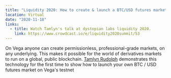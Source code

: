 ```yaml
---
title: "Liquidity 2020: How to create & launch a BTC/USD futures market on Vega"
location: Virtual
date: "2020-11-18"
links:
  - title: Watch Tamlyn's talk at dystopian labs liquidity 2020.
    link: https://www.crowdcast.io/e/liquidity2020summit/53
---
```


On Vega anyone can create permissionless, professional-grade markets, on any underlying. This makes it possible for the world of derivatives markets to run on a global, public blockchain. [Tamlyn Rudolph](https://twitter.com/RudolphTamlyn) demonstrates this technology for the first time to show how to launch your own BTC / USD futures market on Vega's testnet
